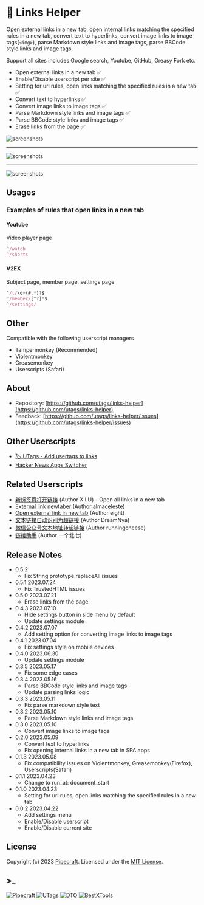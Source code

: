 # 🔗 Links Helper

Open external links in a new tab, open internal links matching the specified rules in a new tab, convert text to hyperlinks, convert image links to image tags(`<img>`), parse Markdown style links and image tags, parse BBCode style links and image tags.

Support all sites includes Google search, Youtube, GitHub, Greasy Fork etc.

- Open external links in a new tab ✅
- Enable/Disable userscript per site ✅
- Setting for url rules, open links matching the specified rules in a new tab ✅
- Convert text to hyperlinks ✅
- Convert image links to image tags ✅
- Parse Markdown style links and image tags ✅
- Parse BBCode style links and image tags ✅
- Erase links from the page ✅

![screenshots](https://greasyfork.s3.us-east-2.amazonaws.com/zbbbksxhu0ntfxbryzp84s3dz88b)

---

![screenshots](https://greasyfork.s3.us-east-2.amazonaws.com/64sziug83grudizqd5n0znt29uk1)

---

![screenshots](https://greasyfork.s3.us-east-2.amazonaws.com/yb39fs31zlrhhjlcc0n39yctn5i6)

## Usages

### Examples of rules that open links in a new tab

#### Youtube

Video player page

```js
^/watch
^/shorts
```

#### V2EX

Subject page, member page, settings page

```js
^/t/\d+(#.*)?$
^/member/[^?]*$
^/settings/
```

## Other

Compatible with the following userscript managers

- Tampermonkey (Recommended)
- Violentmonkey
- Greasemonkey
- Userscripts (Safari)

## About

- Repository: [https://github.com/utags/links-helper](https://github.com/utags/links-helper)
- Feedback: [https://github.com/utags/links-helper/issues](https://github.com/utags/links-helper/issues)

## Other Userscripts

- [🏷️ UTags - Add usertags to links](https://greasyfork.org/scripts/460718-utags-add-usertags-to-links)
- [Hacker News Apps Switcher](https://greasyfork.org/scripts/462865-hacker-news-apps-switcher)

## Related Userscripts

- [新标签页打开链接](https://greasyfork.org/scripts/429714-%E6%96%B0%E6%A0%87%E7%AD%BE%E9%A1%B5%E6%89%93%E5%BC%80%E9%93%BE%E6%8E%A5) (Author X.I.U) - Open all links in a new tab
- [External link newtaber](https://greasyfork.org/scripts/40304-external-link-newtaber) (Author almaceleste)
- [Open external link in new tab](https://greasyfork.org/scripts/9499-open-external-link-in-new-tab) (Author eight)
- [文本链接自动识别为超链接](https://greasyfork.org/scripts/452150-textlink-to-hyperlink) (Author DreamNya)
- [微信公众号文本地址转超链接](https://greasyfork.org/scripts/461343-wechat-text-link-to-hyperlink) (Author runningcheese)
- [链接助手](https://greasyfork.org/scripts/422773-%E9%93%BE%E6%8E%A5%E5%8A%A9%E6%89%8B) (Author 一个北七)

## Release Notes

- 0.5.2
  - Fix String.prototype.replaceAll issues
- 0.5.1 2023.07.24
  - Fix TrustedHTML issues
- 0.5.0 2023.07.21
  - Erase links from the page
- 0.4.3 2023.07.10
  - Hide settings button in side menu by default
  - Update settings module
- 0.4.2 2023.07.07
  - Add setting option for converting image links to image tags
- 0.4.1 2023.07.04
  - Fix settings style on mobile devices
- 0.4.0 2023.06.30
  - Update settings module
- 0.3.5 2023.05.17
  - Fix some edge cases
- 0.3.4 2023.05.16
  - Parse BBCode style links and image tags
  - Update parsing links logic
- 0.3.3 2023.05.11
  - Fix parse markdown style text
- 0.3.2 2023.05.10
  - Parse Markdown style links and image tags
- 0.3.0 2023.05.10
  - Convert image links to image tags
- 0.2.0 2023.05.09
  - Convert text to hyperlinks
  - Fix opening internal links in a new tab in SPA apps
- 0.1.3 2023.05.08
  - Fix compatibility issues on Violentmonkey, Greasemonkey(Firefox), Userscripts(Safari)
- 0.1.1 2023.04.23
  - Change to run_at: document_start
- 0.1.0 2023.04.23
  - Setting for url rules, open links matching the specified rules in a new tab
- 0.0.2 2023.04.22
  - Add settings menu
  - Enable/Disable userscript
  - Enable/Disable current site

## License

Copyright (c) 2023 [Pipecraft](https://www.pipecraft.net). Licensed under the [MIT License](https://github.com/utags/links-helper/blob/main/LICENSE).

## >\_

[![Pipecraft](https://img.shields.io/badge/site-pipecraft-brightgreen)](https://www.pipecraft.net)
[![UTags](https://img.shields.io/badge/site-UTags-brightgreen)](https://utags.pipecraft.net)
[![DTO](https://img.shields.io/badge/site-DTO-brightgreen)](https://dto.pipecraft.net)
[![BestXTools](https://img.shields.io/badge/site-bestxtools-brightgreen)](https://www.bestxtools.com)
